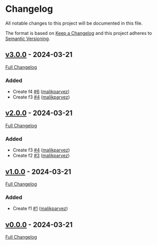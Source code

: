<!-- markdownlint-disable MD024 -->
# Changelog

All notable changes to this project will be documented in this file.

The format is based on [Keep a Changelog](http://keepachangelog.com/en/1.0.0/) and this project adheres to [Semantic Versioning](http://semver.org).

## [v3.0.0](https://github.com/malikparvez/branching_strategy_test/tree/v3.0.0) - 2024-03-21

[Full Changelog](https://github.com/malikparvez/branching_strategy_test/compare/v2.0.0...v3.0.0)

### Added

- Create f4 [#6](https://github.com/malikparvez/branching_strategy_test/pull/6) ([malikparvez](https://github.com/malikparvez))
- Create f3 [#4](https://github.com/malikparvez/branching_strategy_test/pull/4) ([malikparvez](https://github.com/malikparvez))

## [v2.0.0](https://github.com/malikparvez/branching_strategy_test/tree/v2.0.0) - 2024-03-21

[Full Changelog](https://github.com/malikparvez/branching_strategy_test/compare/v1.0.0...v2.0.0)

### Added

- Create f3 [#4](https://github.com/malikparvez/branching_strategy_test/pull/4) ([malikparvez](https://github.com/malikparvez))
- Create f2 [#3](https://github.com/malikparvez/branching_strategy_test/pull/3) ([malikparvez](https://github.com/malikparvez))

## [v1.0.0](https://github.com/malikparvez/branching_strategy_test/tree/v1.0.0) - 2024-03-21

[Full Changelog](https://github.com/malikparvez/branching_strategy_test/compare/v0.0.0...v1.0.0)

### Added

- Create f1 [#1](https://github.com/malikparvez/branching_strategy_test/pull/1) ([malikparvez](https://github.com/malikparvez))

## [v0.0.0](https://github.com/malikparvez/branching_strategy_test/tree/v0.0.0) - 2024-03-21

[Full Changelog](https://github.com/malikparvez/branching_strategy_test/compare/3c6ee4ad3d3fefe2cf93dbe3125befd5a223c2c9...v0.0.0)
